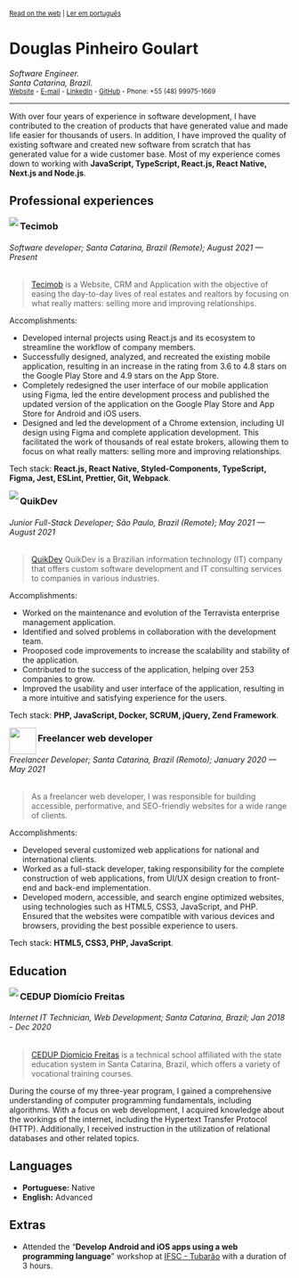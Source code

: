 <sup>

[Read on the web](https://github.com/doougui/resume/blob/master/EN-US.md) | [Ler em português](https://github.com/doougui/resume/blob/master/PT-BR.md)

</sup>

# Douglas Pinheiro Goulart

_Software Engineer._  
_Santa Catarina, Brazil._  
<sub>[Website](https://douglasgoulart.com/) - [E-mail](douglaspigoulart@gmail.com) - [LinkedIn](https://linkedin.com/in/douglaspigoulart/) - [GitHub](https://github.com/doougui) - Phone: +55 (48) 99975-1669</sub>

---

With over four years of experience in software development, I have contributed to the creation of products that have generated value and made life easier for thousands of users. In addition, I have improved the quality of existing software and created new software from scratch that has generated value for a wide customer base.
Most of my experience comes down to working with **JavaScript, TypeScript, React.js, React Native, Next.js and Node.js**.

## Professional experiences

<img src="https://user-images.githubusercontent.com/44846329/232336807-b81fe5e3-b5b5-4b31-96c2-fe634507630e.png" align="left" />

### Tecimob

###### Software developer; Santa Catarina, Brazil (Remote); August 2021 — Present

> [Tecimob](https://tecimob.com.br/) is a Website, CRM and Application with the objective of easing the day-to-day lives of real estates and realtors by focusing on what really matters: selling more and improving relationships.

Accomplishments:

- Developed internal projects using React.js and its ecosystem to streamline the workflow of company members.
- Successfully designed, analyzed, and recreated the existing mobile application, resulting in an increase in the rating from 3.6 to 4.8 stars on the Google Play Store and 4.9 stars on the App Store.
- Completely redesigned the user interface of our mobile application using Figma, led the entire development process and published the updated version of the application on the Google Play Store and App Store for Android and iOS users.
- Designed and led the development of a Chrome extension, including UI design using Figma and complete application development. This facilitated the work of thousands of real estate brokers, allowing them to focus on what really matters: selling more and improving relationships.

Tech stack: **React.js, React Native, Styled-Components, TypeScript, Figma, Jest, ESLint, Prettier, Git, Webpack**.

<img src="https://user-images.githubusercontent.com/44846329/232336837-1863a906-1e7b-4a10-9b6a-b7e3aff81623.png" align="left" />

### QuikDev

###### Junior Full-Stack Developer; São Paulo, Brazil (Remote); May 2021 — August 2021

> [QuikDev](https://quikdev.com.br/) QuikDev is a Brazilian information technology (IT) company that offers custom software development and IT consulting services to companies in various industries.

Accomplishments:

- Worked on the maintenance and evolution of the Terravista enterprise management application.
- Identified and solved problems in collaboration with the development team.
- Prooposed code improvements to increase the scalability and stability of the application.
- Contributed to the success of the application, helping over 253 companies to grow.
- Improved the usability and user interface of the application, resulting in a more intuitive and satisfying experience for the users.

Tech stack: **PHP, JavaScript, Docker, SCRUM, jQuery, Zend Framework**.

<img src="https://douglasgoulart.com/img/icon-192.png" width="48" align="left" />

### Freelancer web developer

###### Freelancer Developer; Santa Catarina, Brazil (Remoto); January 2020 — May 2021

> As a freelancer web developer, I was responsible for building accessible, performative, and SEO-friendly websites for a wide range of clients.

Accomplishments:

- Developed several customized web applications for national and international clients.
- Worked as a full-stack developer, taking responsibility for the complete construction of web applications, from UI/UX design creation to front-end and back-end implementation.
- Developed modern, accessible, and search engine optimized websites, using technologies such as HTML5, CSS3, JavaScript, and PHP. Ensured that the websites were compatible with various devices and browsers, providing the best possible experience to users.

Tech stack: **HTML5, CSS3, PHP, JavaScript**.

## Education

<img src="https://user-images.githubusercontent.com/44846329/232353960-119b79b5-bb3c-480f-95e7-85a0c00fd95d.png" align="left" />

### CEDUP Diomício Freitas

###### Internet IT Technician, Web Development; Santa Catarina, Brazil; Jan 2018 - Dec 2020

> [CEDUP Diomício Freitas](https://ceduptubarao.com.br/) is a technical school affiliated with the state education system in Santa Catarina, Brazil, which offers a variety of vocational training courses.

During the course of my three-year program, I gained a comprehensive understanding of computer programming fundamentals, including algorithms. With a focus on web development, I acquired knowledge about the workings of the internet, including the Hypertext Transfer Protocol (HTTP). Additionally, I received instruction in the utilization of relational databases and other related topics.

## Languages

- **Portuguese:** Native
- **English:** Advanced

## Extras

* Attended the “**Develop Android and iOS apps using a web programming language**” workshop at [IFSC - Tubarão](https://www.ifsc.edu.br/web/campus-tubarao) with a duration of 3 hours.
